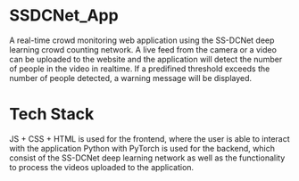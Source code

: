 # SSDCNet_App

A real-time crowd monitoring web application using the SS-DCNet deep learning crowd counting network. 
A live feed from the camera or a video can be uploaded to the website and the application will detect the number of people in the video in realtime. 
If a predifined threshold exceeds the number of people detected, a warning message will be displayed. 

# Tech Stack

JS + CSS + HTML is used for the frontend, where the user is able to interact with the application
Python with PyTorch is used for the backend, which consist of the SS-DCNet deep learning network as well as the functionality to process the videos uploaded to the application. 
